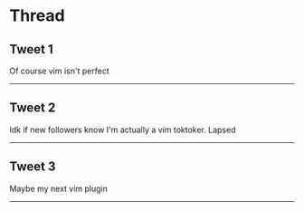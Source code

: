 # Thread

## Tweet 1

Of course vim isn't perfect

---

## Tweet 2

Idk if new followers know I'm actually a vim toktoker. Lapsed

---

## Tweet 3

Maybe my next vim plugin

---

